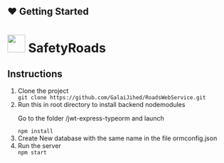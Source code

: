 ## :heart: Getting Started 

# <img src="https://user-images.githubusercontent.com/47055686/100393516-32982400-303a-11eb-97ed-b39b6a39034d.png" width=40 heigth=40 /> SafetyRoads 

## Instructions

<ol>
<li>Clone the project </li>
  <code>git clone https://github.com/GalaiJihed/RoadsWebService.git</code>
<li>Run this in root directory to install backend nodemodules</li>
  <p> Go to the folder /jwt-express-typeorm and launch </p> </<br>
<code>npm install</code>
  <li>Create New database with the same name in the file ormconfig.json </li>
<li>Run the server </li>
  <code>npm start </code> 
</ol>

